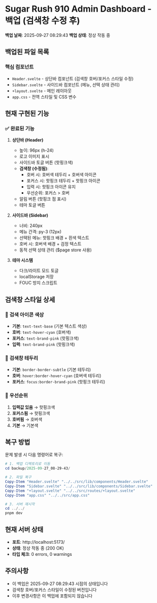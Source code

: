 # Sugar Rush 910 Admin Dashboard - 백업 (검색창 수정 후)

**백업 날짜**: 2025-09-27 08:29:43
**백업 상태**: 정상 작동 중

## 백업된 파일 목록

### 핵심 컴포넌트
- `Header.svelte` - 상단바 컴포넌트 (검색창 호버/포커스 스타일 수정)
- `Sidebar.svelte` - 사이드바 컴포넌트 (메뉴, 선택 상태 관리)
- `+layout.svelte` - 메인 레이아웃
- `app.css` - 전역 스타일 및 CSS 변수

## 현재 구현된 기능

### ✅ 완료된 기능
1. **상단바 (Header)**
   - 높이: 96px (h-24)
   - 로고 이미지 표시
   - 사이드바 토글 버튼 (핫핑크색)
   - **검색창 (수정됨)**:
     - 호버 시: 호버색 테두리 + 호버색 아이콘
     - 포커스 시: 핫핑크 테두리 + 핫핑크 아이콘
     - 입력 시: 핫핑크 아이콘 유지
     - 우선순위: 포커스 > 호버
   - 알림 버튼 (핫핑크 점 표시)
   - 테마 토글 버튼

2. **사이드바 (Sidebar)**
   - 너비: 240px
   - 메뉴 간격: py-3 (12px)
   - 선택된 메뉴: 핫핑크 배경 + 흰색 텍스트
   - 호버 시: 호버색 배경 + 검정 텍스트
   - 동적 선택 상태 관리 ($page store 사용)

3. **테마 시스템**
   - 다크/라이트 모드 토글
   - localStorage 저장
   - FOUC 방지 스크립트

## 검색창 스타일 상세

### 🎨 **검색 아이콘 색상**
- **기본**: `text-text-base` (기본 텍스트 색상)
- **호버**: `text-hover-cyan` (호버색)
- **포커스**: `text-brand-pink` (핫핑크색)
- **입력**: `text-brand-pink` (핫핑크색)

### 🔧 **검색창 테두리**
- **기본**: `border-border-subtle` (기본 테두리)
- **호버**: `hover:border-hover-cyan` (호버색 테두리)
- **포커스**: `focus:border-brand-pink` (핫핑크 테두리)

### 🎯 **우선순위**
1. **입력값 있음** → 핫핑크색
2. **포커스됨** → 핫핑크색
3. **호버됨** → 호버색
4. **기본** → 기본색

## 복구 방법

문제 발생 시 다음 명령어로 복구:

```powershell
# 1. 백업 디렉토리로 이동
cd backup/2025-09-27_08-29-43/

# 2. 파일 복구
Copy-Item "Header.svelte" "../../src/lib/components/Header.svelte"
Copy-Item "Sidebar.svelte" "../../src/lib/components/Sidebar.svelte"
Copy-Item "+layout.svelte" "../../src/routes/+layout.svelte"
Copy-Item "app.css" "../../src/app.css"

# 3. 서버 재시작
cd ../../
pnpm dev
```

## 현재 서버 상태
- **포트**: http://localhost:5173/
- **상태**: 정상 작동 중 (200 OK)
- **타입 체크**: 0 errors, 0 warnings

## 주의사항
- 이 백업은 2025-09-27 08:29:43 시점의 상태입니다
- 검색창 호버/포커스 스타일이 수정된 버전입니다
- 이후 변경사항은 이 백업에 포함되지 않습니다























